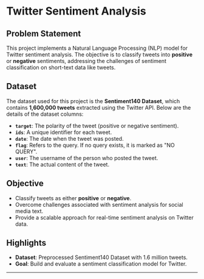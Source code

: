 

# Twitter Sentiment Analysis

## Problem Statement
This project implements a Natural Language Processing (NLP) model for Twitter sentiment analysis. The objective is to classify tweets into **positive** or **negative** sentiments, addressing the challenges of sentiment classification on short-text data like tweets.

## Dataset
The dataset used for this project is the **Sentiment140 Dataset**, which contains **1,600,000 tweets** extracted using the Twitter API. Below are the details of the dataset columns:

- **`target`**: The polarity of the tweet (positive or negative sentiment).
- **`ids`**: A unique identifier for each tweet.
- **`date`**: The date when the tweet was posted.
- **`flag`**: Refers to the query. If no query exists, it is marked as "NO QUERY".
- **`user`**: The username of the person who posted the tweet.
- **`text`**: The actual content of the tweet.

## Objective
- Classify tweets as either **positive** or **negative**.
- Overcome challenges associated with sentiment analysis for social media text.
- Provide a scalable approach for real-time sentiment analysis on Twitter data.

## Highlights
- **Dataset**: Preprocessed Sentiment140 Dataset with 1.6 million tweets.
- **Goal**: Build and evaluate a sentiment classification model for Twitter.

---

